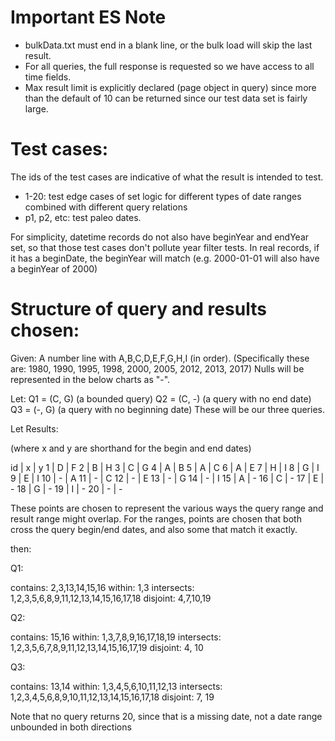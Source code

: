 # Important ES Note

- bulkData.txt must end in a blank line, or the bulk load will skip the last result.
- For all queries, the full response is requested so we have access to all time fields.
- Max result limit is explicitly declared (page object in query) since more than the default of 10 can be returned since our test data set is fairly large. 

# Test cases:

The ids of the test cases are indicative of what the result is intended to test.

- 1-20: test edge cases of set logic for different types of date ranges combined with different query relations
- p1, p2, etc: test paleo dates.

For simplicity, datetime records do not also have beginYear and endYear set, so that those test cases don't pollute year filter tests. In real records, if it has a beginDate, the beginYear will match (e.g. 2000-01-01 will also have a beginYear of 2000)

# Structure of query and results chosen:

Given:
A number line with A,B,C,D,E,F,G,H,I (in order). (Specifically these are: 1980, 1990, 1995, 1998, 2000, 2005, 2012, 2013, 2017)
Nulls will be represented in the below charts as "-".

Let:
Q1 = (C, G) (a bounded query)
Q2 = (C, -) (a query with no end date)
Q3 = (-, G) (a query with no beginning date)
These will be our three queries.

Let Results:

(where x and y are shorthand for the begin and end dates)

id | x | y
 1 | D | F
 2 | B | H
 3 | C | G
 4 | A | B
 5 | A | C
 6 | A | E
 7 | H | I
 8 | G | I
 9 | E | I
10 | - | A
11 | - | C
12 | - | E
13 | - | G
14 | - | I
15 | A | -
16 | C | -
17 | E | -
18 | G | -
19 | I | -
20 | - | -

These points are chosen to represent the various ways the query range and result range might overlap. For the ranges, points are chosen that both cross the query begin/end dates, and also some that match it exactly.

then:

Q1:

contains: 2,3,13,14,15,16
within: 1,3
intersects: 1,2,3,5,6,8,9,11,12,13,14,15,16,17,18
disjoint: 4,7,10,19

Q2:

contains: 15,16
within: 1,3,7,8,9,16,17,18,19
intersects: 1,2,3,5,6,7,8,9,11,12,13,14,15,16,17,19
disjoint: 4, 10

Q3:

contains: 13,14
within: 1,3,4,5,6,10,11,12,13
intersects: 1,2,3,4,5,6,8,9,10,11,12,13,14,15,16,17,18
disjoint: 7, 19

Note that no query returns 20, since that is a missing date, not a date range unbounded in both directions
